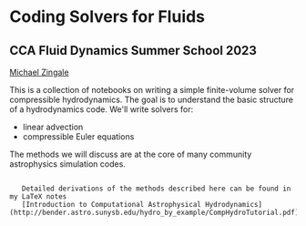 Coding Solvers for Fluids
=========================

CCA Fluid Dynamics Summer School 2023
-------------------------------------

[Michael Zingale](https://zingale.github.io)


This is a collection of notebooks on writing a simple finite-volume
solver for compressible hydrodynamics.  The goal is to understand
the basic structure of a hydrodynamics code.  We'll write solvers
for:

* linear advection
* compressible Euler equations


The methods we will discuss are at the core of many community astrophysics simulation
codes.


```{tip}

   Detailed derivations of the methods described here can be found in my LaTeX notes
   [Introduction to Computational Astrophysical Hydrodynamics](http://bender.astro.sunysb.edu/hydro_by_example/CompHydroTutorial.pdf)
```
